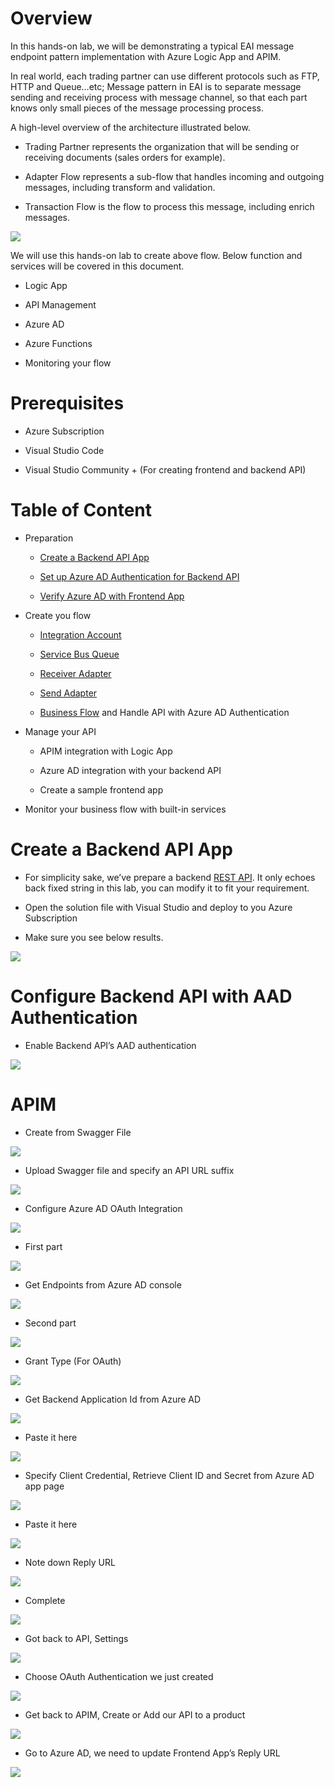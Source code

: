 Overview
========

In this hands-on lab, we will be demonstrating a typical EAI message endpoint
pattern implementation with Azure Logic App and APIM.

In real world, each trading partner can use different protocols such as FTP,
HTTP and Queue…etc; Message pattern in EAI is to separate message sending and
receiving process with message channel, so that each part knows only small
pieces of the message processing process.

A high-level overview of the architecture illustrated below.

-   Trading Partner represents the organization that will be sending or
    receiving documents (sales orders for example).

-   Adapter Flow represents a sub-flow that handles incoming and outgoing
    messages, including transform and validation.

-   Transaction Flow is the flow to process this message, including enrich
    messages.

![](media/52ab7b0f55ed239aff8e31b614aa0716.png)

We will use this hands-on lab to create above flow. Below function and services
will be covered in this document.

-   Logic App

-   API Management

-   Azure AD

-   Azure Functions

-   Monitoring your flow

Prerequisites
=============

-   Azure Subscription

-   Visual Studio Code

-   Visual Studio Community + (For creating frontend and backend API)

Table of Content
================

-   Preparation

    -   [Create a Backend API App](#create-a-backend-api-app)

    -   [Set up Azure AD Authentication for Backend API](backendapi-setup-azuread.md#configure-azure-ad-authentication-for-your-backend-api)

    -   [Verify Azure AD with Frontend App](backendapi-setup-azuread.md#register-frontend-application)

-   Create you flow

    -   [Integration
        Account](create-receiver-adapter.md#create-an-integration-account)

    -   [Service Bus Queue](create-receiver-adapter.md#create-service-bus-queue)

    -   [Receiver Adapter](create-receiver-adapter.md)

    -   [Send Adapter](create-send-adapter.md)

    -   [Business Flow](create-business-flow.md) and Handle API with Azure AD
        Authentication

-   Manage your API

    -   APIM integration with Logic App

    -   Azure AD integration with your backend API

    -   Create a sample frontend app

-   Monitor your business flow with built-in services

Create a Backend API App
========================

-   For simplicity sake, we’ve prepare a backend [REST
    API](../source/EAIBackendAPI). It only echoes back fixed string in this lab,
    you can modify it to fit your requirement.

-   Open the solution file with Visual Studio and deploy to you Azure
    Subscription

-   Make sure you see below results.

![](media/e86d951fba3e07b81576ffbf59970cd9.png)

Configure Backend API with AAD Authentication
=============================================

-   Enable Backend API’s AAD authentication

![](media/5f0cba92c024501b3773d155f852f06f.png)

APIM
====

-   Create from Swagger File

![](media/ff5a4b04db199b9fd742c4153d25f398.png)

-   Upload Swagger file and specify an API URL suffix

![](media/16c1f9d607ee675a47d6ae9beee7c74a.png)

-   Configure Azure AD OAuth Integration

![](media/ca8785473800378d6698498c098f093f.png)

-   First part

![](media/e12ff17ff26ccfaf9a2cc8c02a4bc19b.png)

-   Get Endpoints from Azure AD console

![](media/c61456094658f3d1e9fa4f96a812137c.png)

-   Second part

![](media/c72cabbdf8f2a7bdc4ec5d3653420d3e.png)

-   Grant Type (For OAuth)

![](media/4e703d1d42d85f5cd6ab1e37058d138e.png)

-   Get Backend Application Id from Azure AD

![](media/89ca258ef3e8239712ab5e492bdb53cc.png)

-   Paste it here

![](media/dc48274c9b81fde3efc78bc6f513783e.png)

-   Specify Client Credential, Retrieve Client ID and Secret from Azure AD app
    page

![](media/9e48cfc6e78072990fb21f3f420dee29.png)

-   Paste it here

![](media/6ae5c2db2950d4e4568522486c472995.png)

-   Note down Reply URL

![](media/71aa4036148d246361b4f51dc658557e.png)

-   Complete

![](media/7098c8d2977b5570936955b769248fe5.png)

-   Got back to API, Settings

![](media/7198d86fc4067d4cea2e20af453869b8.png)

-   Choose OAuth Authentication we just created

![](media/9429bb532a9a6c4624cf6f3068e0b1f9.png)

-   Get back to APIM, Create or Add our API to a product

![](media/4b51f8ee39aacbbdb4b0359552330fb6.png)

-   Go to Azure AD, we need to update Frontend App’s Reply URL

![](media/0c2bea27ed2ce6868150f4cedc2099b4.png)
